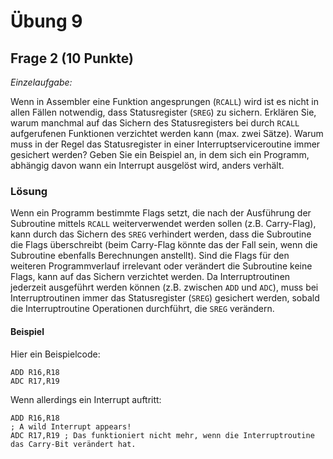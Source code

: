 # Übung 9
## Frage 2 (10 Punkte)

*Einzelaufgabe:*

Wenn in Assembler eine Funktion angesprungen (`RCALL`) wird ist es nicht in allen Fällen notwendig, dass Statusregister (`SREG`) zu sichern. Erklären Sie, warum manchmal auf das Sichern des Statusregisters bei durch `RCALL` aufgerufenen Funktionen verzichtet werden kann (max. zwei Sätze). Warum muss in der Regel das Statusregister in einer Interruptserviceroutine immer gesichert werden? Geben Sie ein Beispiel an, in dem sich ein Programm, abhängig davon wann ein Interrupt ausgelöst wird, anders verhält.

### Lösung

Wenn ein Programm bestimmte Flags setzt, die nach der Ausführung der Subroutine mittels `RCALL` weiterverwendet werden sollen (z.B. Carry-Flag), kann durch das Sichern des `SREG` verhindert werden, dass die Subroutine die Flags überschreibt (beim Carry-Flag könnte das der Fall sein, wenn die Subroutine ebenfalls Berechnungen anstellt). Sind die Flags für den weiteren Programmverlauf irrelevant oder verändert die Subroutine keine Flags, kann auf das Sichern verzichtet werden. Da Interruptroutinen jederzeit ausgeführt werden können (z.B. zwischen `ADD` und `ADC`), muss bei Interruptroutinen immer das Statusregister (`SREG`) gesichert werden, sobald die Interruptroutine Operationen durchführt, die `SREG` verändern.

#### Beispiel

Hier ein Beispielcode:
```
ADD R16,R18
ADC R17,R19
```

Wenn allerdings ein Interrupt auftritt:
```
ADD R16,R18
; A wild Interrupt appears!
ADC R17,R19 ; Das funktioniert nicht mehr, wenn die Interruptroutine das Carry-Bit verändert hat.
```
